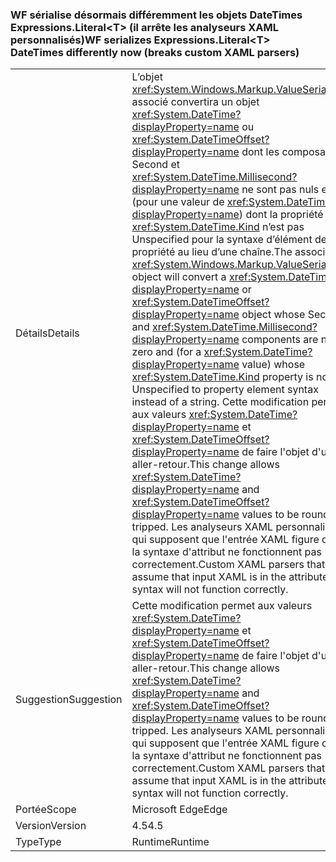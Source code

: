 ### <a name="wf-serializes-expressionsliterallttgt-datetimes-differently-now-breaks-custom-xaml-parsers"></a><span data-ttu-id="1f033-101">WF sérialise désormais différemment les objets DateTimes Expressions.Literal&lt;T&gt; (il arrête les analyseurs XAML personnalisés)</span><span class="sxs-lookup"><span data-stu-id="1f033-101">WF serializes Expressions.Literal&lt;T&gt; DateTimes differently now (breaks custom XAML parsers)</span></span>

|   |   |
|---|---|
|<span data-ttu-id="1f033-102">Détails</span><span class="sxs-lookup"><span data-stu-id="1f033-102">Details</span></span>|<span data-ttu-id="1f033-103">L’objet <xref:System.Windows.Markup.ValueSerializer> associé convertira un objet <xref:System.DateTime?displayProperty=name> ou <xref:System.DateTimeOffset?displayProperty=name> dont les composants Second et <xref:System.DateTime.Millisecond?displayProperty=name> ne sont pas nuls et (pour une valeur de <xref:System.DateTime?displayProperty=name>) dont la propriété <xref:System.DateTime.Kind> n’est pas Unspecified pour la syntaxe d’élément de propriété au lieu d’une chaîne.</span><span class="sxs-lookup"><span data-stu-id="1f033-103">The associated <xref:System.Windows.Markup.ValueSerializer> object will convert a <xref:System.DateTime?displayProperty=name> or <xref:System.DateTimeOffset?displayProperty=name> object whose Second and <xref:System.DateTime.Millisecond?displayProperty=name> components are non-zero and (for a <xref:System.DateTime?displayProperty=name> value) whose <xref:System.DateTime.Kind> property is not Unspecified to property element syntax instead of a string.</span></span> <span data-ttu-id="1f033-104">Cette modification permet aux valeurs <xref:System.DateTime?displayProperty=name> et <xref:System.DateTimeOffset?displayProperty=name> de faire l'objet d'un aller-retour.</span><span class="sxs-lookup"><span data-stu-id="1f033-104">This change allows <xref:System.DateTime?displayProperty=name> and <xref:System.DateTimeOffset?displayProperty=name> values to be round-tripped.</span></span> <span data-ttu-id="1f033-105">Les analyseurs XAML personnalisés qui supposent que l'entrée XAML figure dans la syntaxe d'attribut ne fonctionnent pas correctement.</span><span class="sxs-lookup"><span data-stu-id="1f033-105">Custom XAML parsers that assume that input XAML is in the attribute syntax will not function correctly.</span></span>|
|<span data-ttu-id="1f033-106">Suggestion</span><span class="sxs-lookup"><span data-stu-id="1f033-106">Suggestion</span></span>|<span data-ttu-id="1f033-107">Cette modification permet aux valeurs <xref:System.DateTime?displayProperty=name> et <xref:System.DateTimeOffset?displayProperty=name> de faire l'objet d'un aller-retour.</span><span class="sxs-lookup"><span data-stu-id="1f033-107">This change allows <xref:System.DateTime?displayProperty=name> and <xref:System.DateTimeOffset?displayProperty=name> values to be round-tripped.</span></span> <span data-ttu-id="1f033-108">Les analyseurs XAML personnalisés qui supposent que l'entrée XAML figure dans la syntaxe d'attribut ne fonctionnent pas correctement.</span><span class="sxs-lookup"><span data-stu-id="1f033-108">Custom XAML parsers that assume that input XAML is in the attribute syntax will not function correctly.</span></span>|
|<span data-ttu-id="1f033-109">Portée</span><span class="sxs-lookup"><span data-stu-id="1f033-109">Scope</span></span>|<span data-ttu-id="1f033-110">Microsoft Edge</span><span class="sxs-lookup"><span data-stu-id="1f033-110">Edge</span></span>|
|<span data-ttu-id="1f033-111">Version</span><span class="sxs-lookup"><span data-stu-id="1f033-111">Version</span></span>|<span data-ttu-id="1f033-112">4.5</span><span class="sxs-lookup"><span data-stu-id="1f033-112">4.5</span></span>|
|<span data-ttu-id="1f033-113">Type</span><span class="sxs-lookup"><span data-stu-id="1f033-113">Type</span></span>|<span data-ttu-id="1f033-114">Runtime</span><span class="sxs-lookup"><span data-stu-id="1f033-114">Runtime</span></span>|


